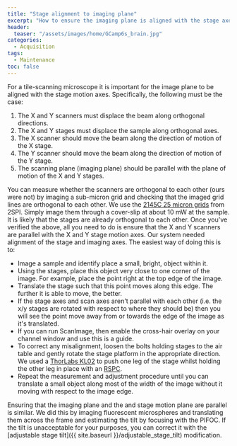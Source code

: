 ```yaml
---
title: "Stage alignment to imaging plane"
excerpt: "How to ensure the imaging plane is aligned with the stage axes"
header:
  teaser: "/assets/images/home/GCamp6s_brain.jpg"
categories:
  - Acquisition
tags: 
  - Maintenance
toc: false
---
```



 For a tile-scanning microscope it is important for the image plane to be aligned with the stage motion axes. Specifically, the following must be the case:

1. The X and Y scanners must displace the beam along orthogonal directions.
2. The X and Y stages must displace the sample along orthogonal axes.
3. The X scanner should move the beam along the direction of motion of the X stage.
4. The Y scanner should move the beam along the direction of motion of the Y stage. 
5. The scanning plane (imaging plane) should be parallel with the plane of motion of the X and Y stages. 

You can measure whether the scanners are orthogonal to each other (ours were not) by imaging a sub-micron grid and checking that the imaged grid lines are orthogonal to each other. 
We use the [2145C 25 micron grids](http://www.2spi.com/search/2145C/) from 2SPI.
Simply image them through a cover-slip at about 10 mW at the sample. 
It is likely that the stages are already orthogonal to each other. 
Once you've verified the above, all you need to do is ensure that the X and Y scanners are parallel with the X and Y stage motion axes. 
Our system needed alignment of the stage and imaging axes. 
The easiest way of doing this is to:

- Image a sample and identify  place a small, bright, object within it.
- Using the stages, place this object very close to one corner of the image. For example, place the point right at the top edge of the image. 
- Translate the stage such that this point moves along this edge. The further it is able to move, the better. 
- If the stage axes and scan axes aren't parallel with each other (i.e. the x/y stages are rotated with respect to where they should be) then you will see the point move away from or towards the edge of the image as it's translated. 
- If you can run ScanImage, then enable the cross-hair overlay on your channel window and use this is a guide.
- To correct any misalignment, loosen the bolts holding stages to the air table and gently rotate the stage platform in the appropriate direction. 
We used a [ThorLabs KL02](https://www.thorlabs.com/thorproduct.cfm?partnumber=KL02) to push one leg of the stage whilst holding the other leg in place with an [RSPC](https://www.thorlabs.com/thorproduct.cfm?partnumber=RSPC).
- Repeat the measurement and adjustment procedure until you can translate a small object along most of the width of the image without it moving with respect to the image edge. 


Ensuring that the imaging plane and the and stage motion plane are parallel is similar. 
We did this by imaging fluorescent microspheres and translating them across the frame and estimating the tilt by focusing with the PIFOC.
If the tilt is unacceptable for your purposes, you can correct it with the [adjustable stage tilt]({{ site.baseurl }}/adjustable_stage_tilt) 
 modification.
